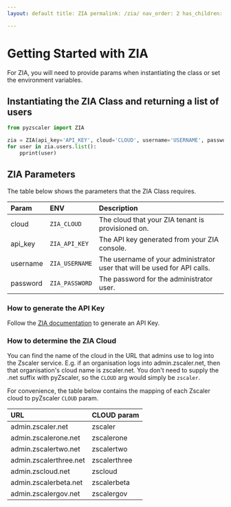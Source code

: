 ```yaml
---
layout: default title: ZIA permalink: /zia/ nav_order: 2 has_children: true

---
```


# Getting Started with ZIA

For ZIA, you will need to provide params when instantiating the class or set the environment variables.

## Instantiating the ZIA Class and returning a list of users

```python
from pyzscaler import ZIA

zia = ZIA(api_key='API_KEY', cloud='CLOUD', username='USERNAME', password='PASSWORD')
for user in zia.users.list():
    pprint(user)
```

## ZIA Parameters

The table below shows the parameters that the ZIA Class requires.

| Param        | ENV        | Description |
|:-------------|:------------------|:------|
| cloud           | `ZIA_CLOUD` | The cloud that your ZIA tenant is provisioned on.  |
| api_key | `ZIA_API_KEY`   | The API key generated from your ZIA console.  |
| username           | `ZIA_USERNAME`      | The username of your administrator user that will be used for API calls.   |
| password           | `ZIA_PASSWORD` | The password for the administrator user.  |

### How to generate the API Key

Follow the [ZIA documentation](https://help.zscaler.com/zia/api-getting-started#RetrieveAPIKey) to generate an API Key.

### How to determine the ZIA Cloud

You can find the name of the cloud in the URL that admins use to log into the Zscaler service. E.g. if an organisation
logs into admin.zscaler.net, then that organisation's cloud name is zscaler.net. You don't need to supply the .net
suffix with pyZscaler, so the `CLOUD` arg would simply be `zscaler`.

For convenience, the table below contains the mapping of each Zscaler cloud to pyZscaler `CLOUD` param.

| URL | CLOUD param |
|:----|:------|
| admin.zscaler.net | zscaler |
| admin.zscalerone.net | zscalerone |
| admin.zscalertwo.net | zscalertwo |
| admin.zscalerthree.net | zscalerthree |
| admin.zscloud.net | zscloud |
| admin.zscalerbeta.net | zscalerbeta |
| admin.zscalergov.net | zscalergov |



